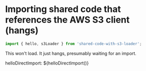 # Importing shared code that references the AWS S3 client (hangs)
```js
import { hello, s3Loader } from 'shared-code-with-s3-loader';
```

This won't load. It just hangs, presumably waiting for an import.

helloDirectImport: ${helloDirectImport()}
